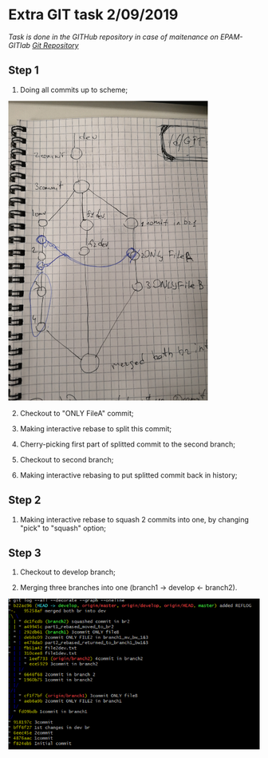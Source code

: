 # Extra GIT task 2/09/2019
*Task is done in the GITHub repository in case of maitenance on EPAM-GITlab*
*[Git Repository](https://github.com/rendorei/EPAM_trainee/tree/develop/task1_2_09)*

## Step 1
1. Doing all commits up to scheme;

<img src="https://github.com/rendorei/EPAM_trainee/blob/master/task1_2_09/IMG_20190904_112830.jpg" width="400" height="600">

2. Checkout to "ONLY FileA" commit;

3. Making interactive rebase to split this commit;

4. Cherry-picking first part of splitted commit to the second branch;

5. Checkout to second branch;

6. Making interactive rebasing to put splitted commit back in history;

## Step 2

1. Making interactive rebase to squash 2 commits into one, by changing "pick" to "squash" option;

## Step 3

1. Checkout to develop branch;

2. Merging three branches into one (branch1 -> develop <- branch2).

![Colored](https://github.com/rendorei/EPAM_trainee/blob/master/task1_2_09/Capture.PNG)
